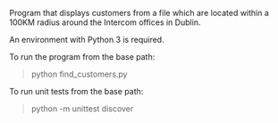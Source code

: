 Program that displays customers from a file which are located within a 100KM radius around the Intercom offices in Dublin.

An environment with Python 3 is required.

To run the program from the base path:
> python find_customers.py

To run unit tests from the base path:
> python -m unittest discover
